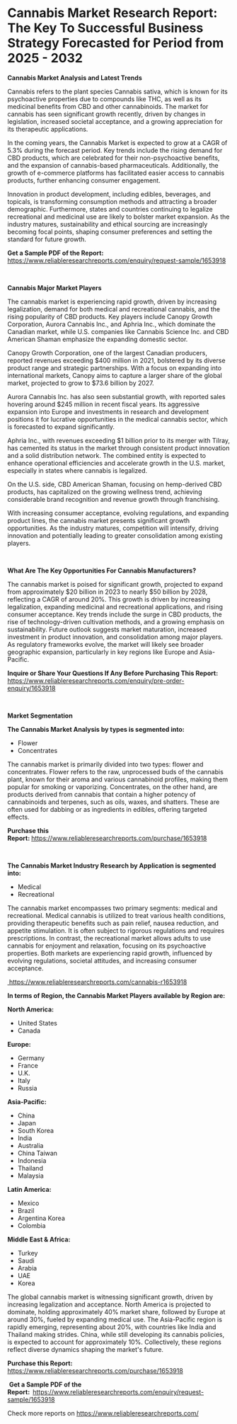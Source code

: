 <p><h1>Cannabis Market Research Report: The Key To Successful Business Strategy Forecasted for Period from 2025 - 2032</h1></p><p><strong>Cannabis Market Analysis and Latest Trends</strong></p>
<p><p>Cannabis refers to the plant species Cannabis sativa, which is known for its psychoactive properties due to compounds like THC, as well as its medicinal benefits from CBD and other cannabinoids. The market for cannabis has seen significant growth recently, driven by changes in legislation, increased societal acceptance, and a growing appreciation for its therapeutic applications. </p><p>In the coming years, the Cannabis Market is expected to grow at a CAGR of 5.3% during the forecast period. Key trends include the rising demand for CBD products, which are celebrated for their non-psychoactive benefits, and the expansion of cannabis-based pharmaceuticals. Additionally, the growth of e-commerce platforms has facilitated easier access to cannabis products, further enhancing consumer engagement.</p><p>Innovation in product development, including edibles, beverages, and topicals, is transforming consumption methods and attracting a broader demographic. Furthermore, states and countries continuing to legalize recreational and medicinal use are likely to bolster market expansion. As the industry matures, sustainability and ethical sourcing are increasingly becoming focal points, shaping consumer preferences and setting the standard for future growth.</p></p>
<p><strong>Get a Sample PDF of the Report:&nbsp;</strong> <a href="https://www.reliableresearchreports.com/enquiry/request-sample/1653918?utm_campaign=2232&utm_medium=2&utm_source=Github&utm_content=ia&utm_term=08032025&utm_id=cannabis">https://www.reliableresearchreports.com/enquiry/request-sample/1653918</a></p>
<p>&nbsp;</p>
<p><strong>Cannabis Major Market Players</strong></p>
<p><p>The cannabis market is experiencing rapid growth, driven by increasing legalization, demand for both medical and recreational cannabis, and the rising popularity of CBD products. Key players include Canopy Growth Corporation, Aurora Cannabis Inc., and Aphria Inc., which dominate the Canadian market, while U.S. companies like Cannabis Science Inc. and CBD American Shaman emphasize the expanding domestic sector.</p><p>Canopy Growth Corporation, one of the largest Canadian producers, reported revenues exceeding $400 million in 2021, bolstered by its diverse product range and strategic partnerships. With a focus on expanding into international markets, Canopy aims to capture a larger share of the global market, projected to grow to $73.6 billion by 2027. </p><p>Aurora Cannabis Inc. has also seen substantial growth, with reported sales hovering around $245 million in recent fiscal years. Its aggressive expansion into Europe and investments in research and development positions it for lucrative opportunities in the medical cannabis sector, which is forecasted to expand significantly.</p><p>Aphria Inc., with revenues exceeding $1 billion prior to its merger with Tilray, has cemented its status in the market through consistent product innovation and a solid distribution network. The combined entity is expected to enhance operational efficiencies and accelerate growth in the U.S. market, especially in states where cannabis is legalized.</p><p>On the U.S. side, CBD American Shaman, focusing on hemp-derived CBD products, has capitalized on the growing wellness trend, achieving considerable brand recognition and revenue growth through franchising.</p><p>With increasing consumer acceptance, evolving regulations, and expanding product lines, the cannabis market presents significant growth opportunities. As the industry matures, competition will intensify, driving innovation and potentially leading to greater consolidation among existing players.</p></p>
<p>&nbsp;</p>
<p><strong>What Are The Key Opportunities For Cannabis Manufacturers?</strong></p>
<p><p>The cannabis market is poised for significant growth, projected to expand from approximately $20 billion in 2023 to nearly $50 billion by 2028, reflecting a CAGR of around 20%. This growth is driven by increasing legalization, expanding medicinal and recreational applications, and rising consumer acceptance. Key trends include the surge in CBD products, the rise of technology-driven cultivation methods, and a growing emphasis on sustainability. Future outlook suggests market maturation, increased investment in product innovation, and consolidation among major players. As regulatory frameworks evolve, the market will likely see broader geographic expansion, particularly in key regions like Europe and Asia-Pacific.</p></p>
<p><strong>Inquire or Share Your Questions If Any Before Purchasing This Report:</strong> <a href="https://www.reliableresearchreports.com/enquiry/pre-order-enquiry/1653918?utm_campaign=2232&utm_medium=2&utm_source=Github&utm_content=ia&utm_term=08032025&utm_id=cannabis">https://www.reliableresearchreports.com/enquiry/pre-order-enquiry/1653918</a></p>
<p>&nbsp;</p>
<p><strong>Market Segmentation</strong></p>
<p><strong>The Cannabis Market Analysis by types is segmented into:</strong></p>
<p><ul><li>Flower</li><li>Concentrates</li></ul></p>
<p><p>The cannabis market is primarily divided into two types: flower and concentrates. Flower refers to the raw, unprocessed buds of the cannabis plant, known for their aroma and various cannabinoid profiles, making them popular for smoking or vaporizing. Concentrates, on the other hand, are products derived from cannabis that contain a higher potency of cannabinoids and terpenes, such as oils, waxes, and shatters. These are often used for dabbing or as ingredients in edibles, offering targeted effects.</p></p>
<p><strong>Purchase this Report:&nbsp;</strong><a href="https://www.reliableresearchreports.com/purchase/1653918?utm_campaign=2232&utm_medium=2&utm_source=Github&utm_content=ia&utm_term=08032025&utm_id=cannabis">https://www.reliableresearchreports.com/purchase/1653918</a></p>
<p>&nbsp;</p>
<p><strong>The Cannabis Market Industry Research by Application is segmented into:</strong></p>
<p><ul><li>Medical</li><li>Recreational</li></ul></p>
<p><p>The cannabis market encompasses two primary segments: medical and recreational. Medical cannabis is utilized to treat various health conditions, providing therapeutic benefits such as pain relief, nausea reduction, and appetite stimulation. It is often subject to rigorous regulations and requires prescriptions. In contrast, the recreational market allows adults to use cannabis for enjoyment and relaxation, focusing on its psychoactive properties. Both markets are experiencing rapid growth, influenced by evolving regulations, societal attitudes, and increasing consumer acceptance.</p></p>
<p><a href="https://www.reliableresearchreports.com/cannabis-r1653918?utm_campaign=2232&utm_medium=2&utm_source=Github&utm_content=ia&utm_term=08032025&utm_id=cannabis">&nbsp;https://www.reliableresearchreports.com/cannabis-r1653918</a></p>
<p><strong>In terms of Region, the Cannabis Market Players available by Region are:</strong></p>
<p>
    <p> <strong> North America: </strong>
        <ul>
            <li>United States</li>
            <li>Canada</li>
        </ul>
        </p> 
    <p> <strong> Europe: </strong>
        <ul>
            <li>Germany</li>
            <li>France</li>
            <li>U.K.</li>
            <li>Italy</li>
            <li>Russia</li>
        </ul>
        </p> 
    <p> <strong> Asia-Pacific: </strong>
        <ul>
            <li>China</li>
            <li>Japan</li>
            <li>South Korea</li>
            <li>India</li>
            <li>Australia</li>
            <li>China Taiwan</li>
            <li>Indonesia</li>
            <li>Thailand</li>
            <li>Malaysia</li>
        </ul>
        </p> 
    <p> <strong> Latin America: </strong>
        <ul>
            <li>Mexico</li>
            <li>Brazil</li>
            <li>Argentina Korea</li>
            <li>Colombia</li>
        </ul>
        </p> 
    <p> <strong> Middle East & Africa: </strong>
        <ul>
            <li>Turkey</li>
            <li>Saudi</li>
            <li>Arabia</li>
            <li>UAE</li>
            <li>Korea</li>
        </ul>
    </p>
    </p>
<p><p>The global cannabis market is witnessing significant growth, driven by increasing legalization and acceptance. North America is projected to dominate, holding approximately 40% market share, followed by Europe at around 30%, fueled by expanding medical use. The Asia-Pacific region is rapidly emerging, representing about 20%, with countries like India and Thailand making strides. China, while still developing its cannabis policies, is expected to account for approximately 10%. Collectively, these regions reflect diverse dynamics shaping the market's future.</p></p>
<p><strong>Purchase this Report: </strong><a href="https://www.reliableresearchreports.com/purchase/1653918?utm_campaign=2232&utm_medium=2&utm_source=Github&utm_content=ia&utm_term=08032025&utm_id=cannabis">https://www.reliableresearchreports.com/purchase/1653918</a></p>
<p>&nbsp;<strong>Get a Sample PDF of the Report:&nbsp;&nbsp;</strong><a href="https://www.reliableresearchreports.com/enquiry/request-sample/1653918?utm_campaign=2232&utm_medium=2&utm_source=Github&utm_content=ia&utm_term=08032025&utm_id=cannabis">https://www.reliableresearchreports.com/enquiry/request-sample/1653918</a></p>
<p><strong></strong></p>
<p>Check more reports on <a href="https://www.reliableresearchreports.com/?utm_campaign=2232&utm_medium=2&utm_source=Github&utm_content=ia&utm_term=08032025&utm_id=cannabis">https://www.reliableresearchreports.com/</a></p>
